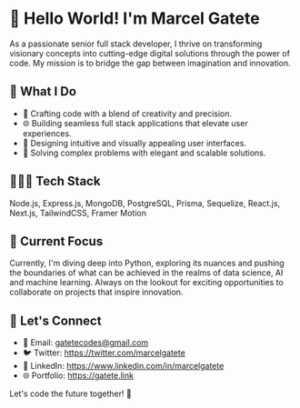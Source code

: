 # 👋 Hello World! I'm Marcel Gatete

As a passionate senior full stack developer, I thrive on transforming visionary concepts into cutting-edge digital solutions through the power of code. My mission is to bridge the gap between imagination and innovation.

## 🚀 What I Do

- 🔧 Crafting code with a blend of creativity and precision.
- 🌐 Building seamless full stack applications that elevate user experiences.
- 🎨 Designing intuitive and visually appealing user interfaces.
- 🚧 Solving complex problems with elegant and scalable solutions.

## 👨🏽‍💻 Tech Stack

Node.js, Express.js, MongoDB, PostgreSQL, Prisma, Sequelize, React.js, Next.js, TailwindCSS, Framer Motion

## 🔭 Current Focus

Currently, I'm diving deep into Python, exploring its nuances and pushing the boundaries of what can be achieved in the realms of data science, AI and machine learning. Always on the lookout for exciting opportunities to collaborate on projects that inspire innovation.

## 🌟 Let's Connect

- 📧 Email: gatetecodes@gmail.com
- 🐦 Twitter: https://twitter.com/marcelgatete
- 💼 LinkedIn: https://www.linkedin.com/in/marcelgatete
- 🌐 Portfolio: https://gatete.link

Let's code the future together! 🚀


<!---
gatetecodes/gatetecodes is a ✨ special ✨ repository because its `README.md` (this file) appears on your GitHub profile.
You can click the Preview link to take a look at your changes.
--->
